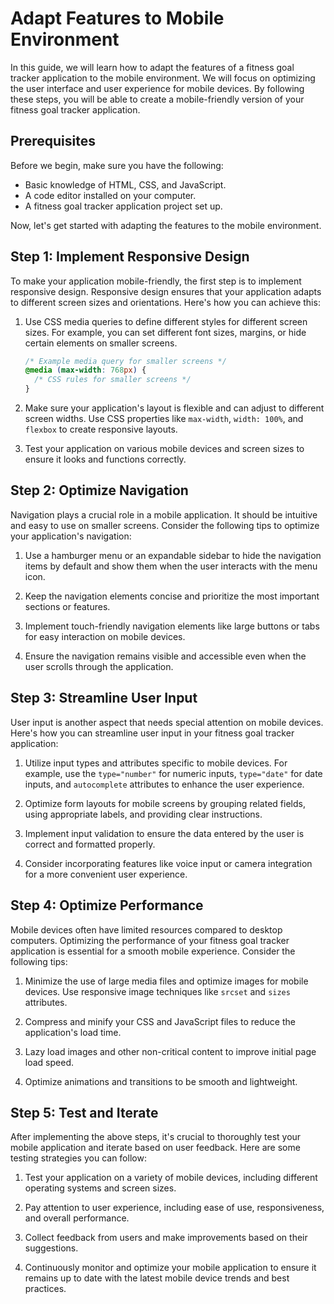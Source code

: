 #  Adapt Features to Mobile Environment

In this guide, we will learn how to adapt the features of a fitness goal tracker application to the mobile environment. We will focus on optimizing the user interface and user experience for mobile devices. By following these steps, you will be able to create a mobile-friendly version of your fitness goal tracker application.

## Prerequisites

Before we begin, make sure you have the following:

- Basic knowledge of HTML, CSS, and JavaScript.
- A code editor installed on your computer.
- A fitness goal tracker application project set up.

Now, let's get started with adapting the features to the mobile environment.

## Step 1: Implement Responsive Design

To make your application mobile-friendly, the first step is to implement responsive design. Responsive design ensures that your application adapts to different screen sizes and orientations. Here's how you can achieve this:

1. Use CSS media queries to define different styles for different screen sizes. For example, you can set different font sizes, margins, or hide certain elements on smaller screens.

   ```css
   /* Example media query for smaller screens */
   @media (max-width: 768px) {
     /* CSS rules for smaller screens */
   }
   ```

2. Make sure your application's layout is flexible and can adjust to different screen widths. Use CSS properties like `max-width`, `width: 100%`, and `flexbox` to create responsive layouts.

3. Test your application on various mobile devices and screen sizes to ensure it looks and functions correctly.

## Step 2: Optimize Navigation

Navigation plays a crucial role in a mobile application. It should be intuitive and easy to use on smaller screens. Consider the following tips to optimize your application's navigation:

1. Use a hamburger menu or an expandable sidebar to hide the navigation items by default and show them when the user interacts with the menu icon.

2. Keep the navigation elements concise and prioritize the most important sections or features.

3. Implement touch-friendly navigation elements like large buttons or tabs for easy interaction on mobile devices.

4. Ensure the navigation remains visible and accessible even when the user scrolls through the application.

## Step 3: Streamline User Input

User input is another aspect that needs special attention on mobile devices. Here's how you can streamline user input in your fitness goal tracker application:

1. Utilize input types and attributes specific to mobile devices. For example, use the `type="number"` for numeric inputs, `type="date"` for date inputs, and `autocomplete` attributes to enhance the user experience.

2. Optimize form layouts for mobile screens by grouping related fields, using appropriate labels, and providing clear instructions.

3. Implement input validation to ensure the data entered by the user is correct and formatted properly.

4. Consider incorporating features like voice input or camera integration for a more convenient user experience.

## Step 4: Optimize Performance

Mobile devices often have limited resources compared to desktop computers. Optimizing the performance of your fitness goal tracker application is essential for a smooth mobile experience. Consider the following tips:

1. Minimize the use of large media files and optimize images for mobile devices. Use responsive image techniques like `srcset` and `sizes` attributes.

2. Compress and minify your CSS and JavaScript files to reduce the application's load time.

3. Lazy load images and other non-critical content to improve initial page load speed.

4. Optimize animations and transitions to be smooth and lightweight.

## Step 5: Test and Iterate

After implementing the above steps, it's crucial to thoroughly test your mobile application and iterate based on user feedback. Here are some testing strategies you can follow:

1. Test your application on a variety of mobile devices, including different operating systems and screen sizes.

2. Pay attention to user experience, including ease of use, responsiveness, and overall performance.

3. Collect feedback from users and make improvements based on their suggestions.

4. Continuously monitor and optimize your mobile application to ensure it remains up to date with the latest mobile device trends and best practices.



